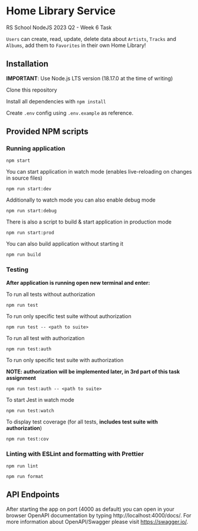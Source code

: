 # Home Library Service

RS School NodeJS 2023 Q2 - Week 6 Task

`Users` can create, read, update, delete data about `Artists`, `Tracks` and `Albums`, add them to `Favorites` in their own Home Library!

## Installation

**IMPORTANT**: Use Node.js LTS version (18.17.0 at the time of writing)

Clone this repository

Install all dependencies with `npm install`

Create `.env` config using `.env.example` as reference.

## Provided NPM scripts

### Running application

```
npm start
```

You can start application in watch mode (enables live-reloading on changes in source files)

```
npm run start:dev
```

Additionally to watch mode you can also enable debug mode

```
npm run start:debug
```

There is also a script to build & start application in production mode

```
npm run start:prod
```

You can also build application without starting it

```
npm run build
```

### Testing

**After application is running open new terminal and enter:**

To run all tests without authorization

```
npm run test
```

To run only specific test suite without authorization

```
npm run test -- <path to suite>
```

To run all test with authorization

```
npm run test:auth
```

To run only specific test suite with authorization

**NOTE: authorization will be implemented later, in 3rd part of this task assignment**

```
npm run test:auth -- <path to suite>
```

To start Jest in watch mode

```
npm run test:watch
```

To display test coverage (for all tests, **includes test suite with authorization**)

```
npm run test:cov
```

### Linting with ESLint and formatting with Prettier

```
npm run lint
```

```
npm run format
```

## API Endpoints

After starting the app on port (4000 as default) you can open
in your browser OpenAPI documentation by typing http://localhost:4000/docs/.
For more information about OpenAPI/Swagger please visit https://swagger.io/.
